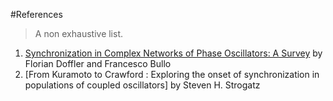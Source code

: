 #References
>A non exhaustive list.

1. [Synchronization in Complex Networks of Phase Oscillators: A Survey] by Florian Doffler and Francesco Bullo
2. [From Kuramoto to Crawford : Exploring the onset of synchronization in populations of coupled oscillators] by Steven H. Strogatz


[Synchronization in Complex Networks of Phase Oscillators: A Survey]: http://motion.me.ucsb.edu/pdf/2013b-db.pdf
[From Kuramoto to Crawford : Exploring the onset of synchronization in po    pulations of coupled oscillators]:http://lincs.delen.polito.it/courses/2010-collective_dynamics/2000-01-Strogatz.pdf
